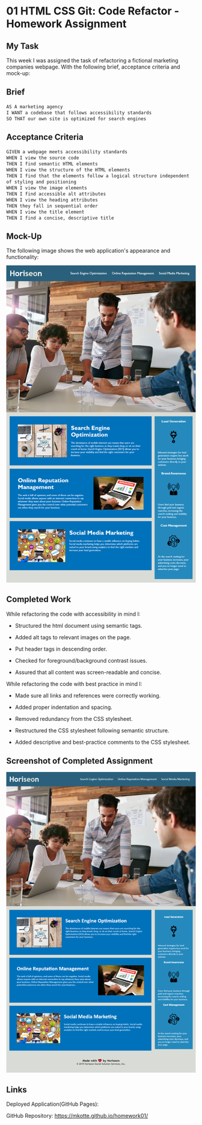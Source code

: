 # 01 HTML CSS Git: Code Refactor - Homework Assignment

## My Task

This week I was assigned the task of refactoring a fictional marketing companies webpage. With the following brief, acceptance criteria and mock-up:

## Brief

```
AS A marketing agency
I WANT a codebase that follows accessibility standards
SO THAT our own site is optimized for search engines
```

## Acceptance Criteria

```
GIVEN a webpage meets accessibility standards
WHEN I view the source code
THEN I find semantic HTML elements
WHEN I view the structure of the HTML elements
THEN I find that the elements follow a logical structure independent of styling and positioning
WHEN I view the image elements
THEN I find accessible alt attributes
WHEN I view the heading attributes
THEN they fall in sequential order
WHEN I view the title element
THEN I find a concise, descriptive title
```

## Mock-Up

The following image shows the web application's appearance and functionality:

![code refactor demo](./mock-ups/01-html-css-git-homework-demo.png)


## Completed Work

While refactoring the code with accessibility in mind I:

* Structured the html document using semantic tags.

* Added alt tags to relevant images on the page.

* Put header tags in descending order.

* Checked for foreground/background contrast issues.

* Assured that all content was screen-readable and concise.


While refactoring the code with best practice in mind I:

* Made sure all links and references were correctly working.

* Added proper indentation and spacing.

* Removed redundancy from the CSS stylesheet.

* Restructured the CSS stylesheet following semantic structure.

* Added descriptive and best-practice comments to the CSS stylesheet.


## Screenshot of Completed Assignment

![screenshot of the homework assignment's, finished website](./mock-ups/Homework01-Screenshot.png)


## Links

Deployed Application(GitHub Pages): 

GitHub Repository: https://mkotte.github.io/homework01/
